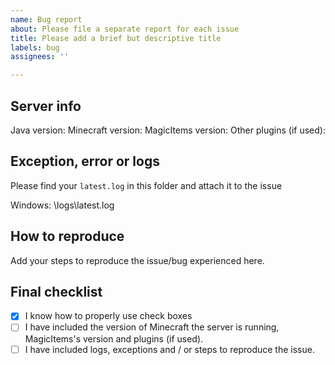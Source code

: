 ```yaml
---
name: Bug report
about: Please file a separate report for each issue
title: Please add a brief but descriptive title
labels: bug
assignees: ''

---
```


## Server info
Java version:
Minecraft version:
MagicItems version:
Other plugins (if used): 

## Exception, error or logs
Please find your `latest.log` in this folder and attach it to the issue

Windows: \logs\latest.log

## How to reproduce
Add your steps to reproduce the issue/bug experienced here.

## Final checklist
- [x] I know how to properly use check boxes 
- [ ] I have included the version of Minecraft the server is running, MagicItems's version and plugins (if used).
- [ ] I have included logs, exceptions and / or steps to reproduce the issue.
